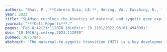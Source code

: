 ```yaml
---
authors: "Bhat, P., **Cabrera Quio, LE.**, Herzog, VA., Fasching, N., **Pauli, A.#**, Ameres, SL.#"
year: 2023
title: "SLAMseq resolves the kinetics of maternal and zygotic gene expression during early zebrafish embryogenesis"
journal: "***Cell Reports***."
pages: "Feb 8;42(2):112070 (bioRxiv: 10.1101/2022.06.01.494399)"
doi: "10.1016/j.celrep.2023.112070"
pubmed: 36757845
abstract: "The maternal-to-zygotic transition (MZT) is a key developmental process in metazoan embryos that involves the activation of zygotic transcription (ZGA) and degradation of maternal transcripts. We employed metabolic mRNA sequencing (SLAMseq) to deconvolute the compound embryonic transcriptome in zebrafish. While mitochondrial zygotic transcripts prevail prior to MZT, we uncover the spurious transcription of hundreds of short and intron-poor genes as early as the 2-cell stage. Upon ZGA, most zygotic transcripts originate from thousands of maternal-zygotic (MZ) genes that are transcribed at rates comparable to those of hundreds of purely zygotic genes and replenish maternal mRNAs at distinct timescales. Rapid replacement of MZ transcripts involves transcript decay features unrelated to major maternal degradation pathways and promotes de novo synthesis of the core gene expression machinery by increasing poly(A)-tail length and translation efficiency. SLAMseq hence provides insights into the timescales, molecular features, and regulation of MZT during zebrafish embryogenesis."
---
```


